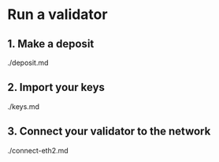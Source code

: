 # Run a validator

## 1. Make a deposit

./deposit.md

## 2. Import your keys

./keys.md

## 3. Connect your validator to the network

./connect-eth2.md


